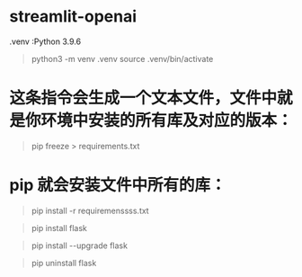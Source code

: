 # streamlit-openai


.venv :Python 3.9.6

> python3 -m venv .venv
>source .venv/bin/activate

# 这条指令会生成一个文本文件，文件中就是你环境中安装的所有库及对应的版本：
> pip freeze > requirements.txt 
# pip 就会安装文件中所有的库：
>pip install -r requiremenssss.txt

>pip install flask

>pip install --upgrade flask

>pip uninstall flask